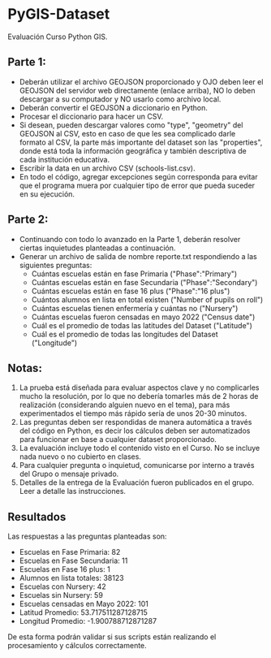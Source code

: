 # PyGIS-Dataset
Evaluación Curso Python GIS.

## Parte 1:
- Deberán utilizar el archivo GEOJSON proporcionado y OJO deben leer el GEOJSON del servidor web directamente (enlace arriba), NO lo deben descargar a su computador y NO usarlo como archivo local.
- Deberán convertir el GEOJSON a diccionario en Python.
- Procesar el diccionario para hacer un CSV.
- Si desean, pueden descargar valores como "type", "geometry" del GEOJSON al CSV, esto en caso de que les sea complicado darle formato al CSV, la parte más importante del dataset son las "properties", donde está toda la información geográfica y también descriptiva de cada institución educativa.
- Escribir la data en un archivo CSV (schools-list.csv).
- En todo el código, agregar excepciones según corresponda para evitar que el programa muera por cualquier tipo de error que pueda suceder en su ejecución.

## Parte 2:
- Continuando con todo lo avanzado en la Parte 1, deberán resolver ciertas inquietudes planteadas a continuación.
- Generar un archivo de salida de nombre reporte.txt respondiendo a las siguientes preguntas:
  + Cuántas escuelas están en fase Primaria ("Phase":"Primary")
  + Cuántas escuelas están en fase Secundaria ("Phase":"Secondary")
  + Cuántas escuelas están en fase 16 plus ("Phase":"16 plus")
  + Cuántos alumnos en lista en total existen ("Number of pupils on roll")
  + Cuántas escuelas tienen enfermería y cuántas no ("Nursery")
  + Cuántas escuelas fueron censadas en mayo 2022 ("Census date")
  + Cuál es el promedio de todas las latitudes del Dataset ("Latitude")
  + Cuál es el promedio de todas las longitudes del Dataset ("Longitude")

## Notas:
1. La prueba está diseñada para evaluar aspectos clave y no complicarles mucho la resolución, por lo que no debería tomarles más de 2 horas de realización (considerando alguien nuevo en el tema), para más experimentados el tiempo más rápido sería de unos 20-30 minutos.
2. Las preguntas deben ser respondidas de manera automática a través del código en Python, es decir los cálculos deben ser automatizados para funcionar en base a cualquier dataset proporcionado.
3. La evaluación incluye todo el contenido visto en el Curso. No se incluye nada nuevo o no cubierto en clases.
4. Para cualquier pregunta o inquietud, comunicarse por interno a través del Grupo o mensaje privado.
5. Detalles de la entrega de la Evaluación fueron publicados en el grupo. Leer a detalle las instrucciones.

## Resultados

Las respuestas a las preguntas planteadas son:
- Escuelas en Fase Primaria: 82
- Escuelas en Fase Secundaria: 11
- Escuelas en Fase 16 plus: 1
- Alumnos en lista totales: 38123
- Escuelas con Nursery: 42
- Escuelas sin Nursery: 59
- Escuelas censadas en Mayo 2022: 101
- Latitud Promedio: 53.717511287128715
- Longitud Promedio: -1.900788712871287

De esta forma podrán validar si sus scripts están realizando el procesamiento y cálculos correctamente.

